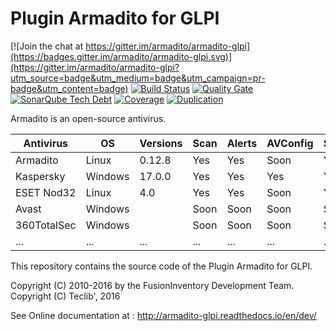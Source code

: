 Plugin Armadito for GLPI
========================

[![Join the chat at https://gitter.im/armadito/armadito-glpi](https://badges.gitter.im/armadito/armadito-glpi.svg)](https://gitter.im/armadito/armadito-glpi?utm_source=badge&utm_medium=badge&utm_campaign=pr-badge&utm_content=badge)
[![Build Status](https://travis-ci.org/armadito/armadito-glpi.svg?branch=DEV)](https://travis-ci.org/armadito/armadito-glpi)
[![Quality Gate](http://sonarqube.com/api/badges/gate?key=armadito:glpi:DEV:DEV)](http://sonarqube.com/dashboard/index/armadito:glpi:DEV:DEV)
[![SonarQube Tech Debt](http://sonarqube.com/api/badges/measure?key=armadito:glpi:DEV:DEV&metric=sqale_debt_ratio)](https://sonarqube.com/component_measures/?id=armadito%3Aglpi%3ADEV%3ADEV)
[![Coverage](http://sonarqube.com/api/badges/measure?key=armadito:glpi:DEV:DEV&metric=coverage)](http://sonarqube.com/dashboard/index/armadito:glpi:DEV:DEV)
[![Duplication](http://sonarqube.com/api/badges/measure?key=armadito:glpi:DEV:DEV&metric=duplicated_lines_density)](http://sonarqube.com/dashboard/index/armadito:glpi:DEV:DEV)

Armadito is an open-source antivirus.

| Antivirus   | OS        | Versions | Scan | Alerts | AVConfig | State |
|-------------|-----------|----------|------|--------|----------|-------|
| Armadito    | Linux     | 0.12.8   | Yes  | Yes    | Soon     | Yes   |
| Kaspersky   | Windows   | 17.0.0   | Yes  | Yes    | Yes      | Yes   |
| ESET Nod32  | Linux     | 4.0      | Yes  | Yes    | Soon     | Yes   |
| Avast       | Windows   |          | Soon | Soon   | Soon     | Soon  |
| 360TotalSec | Windows   |          | Soon | Soon   | Soon     | Soon  |
| ...         | ...       |  ...     | ...  | ...    | ...      | ...   |


This repository contains the source code of the Plugin Armadito for GLPI.

Copyright (C) 2010-2016 by the FusionInventory Development Team.
Copyright (C) Teclib', 2016

See Online documentation at : <http://armadito-glpi.readthedocs.io/en/dev/>
